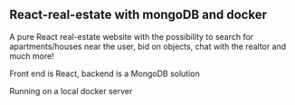 ## React-real-estate with mongoDB and docker

A pure React real-estate website with the possibility to search for apartments/houses near the user, bid on objects, chat with the realtor and much more!

Front end is React, backend is a MongoDB solution

Running on a local docker server
